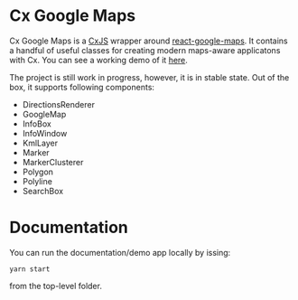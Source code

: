 Cx Google Maps
==============

Cx Google Maps is a [CxJS](https://cxjs.io) wrapper around [react-google-maps](https://github.com/tomchentw/react-google-maps).
It contains a handful of useful classes for creating modern maps-aware applicatons with Cx. You can see a working demo 
of it [here](http://codaxy.github.io/cx-google-maps).


The project is still work in progress, however, it is in stable state. Out of the box, it supports following components:

- DirectionsRenderer
- GoogleMap
- InfoBox
- InfoWindow
- KmlLayer
- Marker
- MarkerClusterer
- Polygon
- Polyline
- SearchBox

Documentation
=============

You can run the documentation/demo app locally by issing:

	yarn start

from the top-level folder.